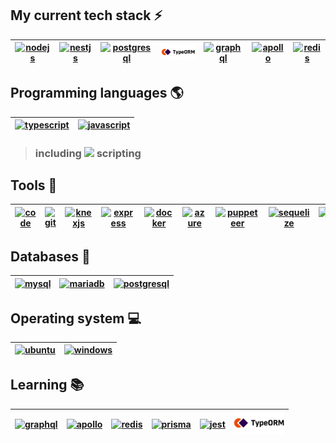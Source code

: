 ## My current tech stack ⚡

| [<img src="https://cdn.svgporn.com/logos/nodejs-icon.svg" alt="nodejs" width="30px">](https://nodejs.org) | [<img src="https://cdn.svgporn.com/logos/nestjs.svg" alt="nestjs" width="30px">](https://nestjs.com/) | [<img src="https://cdn.svgporn.com/logos/postgresql.svg" alt="postgresql" width="30px">](https://www.postgresql.org/) | [<img class="typeorm" src="https://github.com/typeorm/typeorm/raw/master/resources/logo_big.png" alt="typeorm" width="80px">](https://typeorm.io) | [<img src="https://cdn.svgporn.com/logos/graphql.svg" alt="graphql" width="30px">](https://graphql.org/) | [<img src="https://cdn.svgporn.com/logos/apollostack.svg" alt="apollo" width="30px">](https://www.apollographql.com/) | [<img src="https://cdn.svgporn.com/logos/redis.svg" alt="redis" width="30px">](https://redis.io/) |
|----|----|----|----|----|----|----|


## Programming languages 🌎

| [<img src="https://cdn.svgporn.com/logos/typescript-icon.svg" alt="typescript" width="30px">](https://www.typescriptlang.org) | [<img src="https://cdn.svgporn.com/logos/javascript.svg" alt="javascript" width="30px">](https://github.com/tc39) |
|----|----|


> ### including [<img src="https://cdn.svgporn.com/logos/bash.svg" width="25px">](https://www.gnu.org/software/bash/) scripting

## Tools 🔧

| [<img src="https://cdn.svgporn.com/logos/visual-studio-code.svg" alt="code" width="30px">](https://code.visualstudio.com/) | [<img src="https://cdn.svgporn.com/logos/git-icon.svg" alt="git" width="30px">](https://git-scm.com) | [<img src="https://cdn.svgporn.com/logos/knex.svg" alt="knexjs" width="30px">](http://knexjs.org/) | [<img class="express" src="https://cdn.svgporn.com/logos/express.svg" alt="express" width="100px">](http://expressjs.com/) | [<img src="https://cdn.svgporn.com/logos/docker-icon.svg" alt="docker" width="30px">](https://www.docker.com) | [<img src="https://cdn.svgporn.com/logos/azure-icon.svg" alt="azure" width="30px">](https://azure.microsoft.com/) | [<img src="https://cdn.svgporn.com/logos/puppeteer.svg" alt="puppeteer" width="30px">](https://developers.google.com/web/tools/puppeteer/) | [<img src="https://cdn.svgporn.com/logos/sequelize.svg" alt="sequelize" width="30px">](https://sequelize.org) | [<img src="https://cdn.svgporn.com/logos/nodejs-icon.svg" alt="nodejs" width="30px">](https://nodejs.org) | [<img src="https://cdn.svgporn.com/logos/nestjs.svg" alt="nestjs" width="30px">](https://nestjs.com/) | [<img src="https://cdn.svgporn.com/logos/eslint.svg" alt="eslint" width="30px">](https://eslint.org) | [<img src="https://cdn.svgporn.com/logos/prettier.svg" alt="prettier" width="30px">](https://prettier.io) |
|----|----|----|----|----|----|----|----|----|----|----|----|


## Databases 🏬

| [<img src="https://cdn.svgporn.com/logos/mysql.svg" alt="mysql" width="30px">](https://www.mysql.com/) | [<img src ="https://cdn.svgporn.com/logos/mariadb-icon.svg" alt="mariadb" width="30px">](https://mariadb.org) | [<img src="https://cdn.svgporn.com/logos/postgresql.svg" alt="postgresql" width="30px">](https://www.postgresql.org/) |
|----|----|----|


## Operating system 💻

| [<img src="https://cdn.svgporn.com/logos/ubuntu.svg" alt="ubuntu" width="30px">](https://ubuntu.com) | [<img src="https://cdn.svgporn.com/logos/microsoft-windows.svg" alt="windows" width="30px">](https://www.microsoft.com/) |
|----|----|


## Learning 📚

| [<img src="https://cdn.svgporn.com/logos/graphql.svg" alt="graphql" width="30px">](https://graphql.org/) | [<img src="https://cdn.svgporn.com/logos/apollostack.svg" alt="apollo" width="30px">](https://www.apollographql.com/) | [<img src="https://cdn.svgporn.com/logos/redis.svg" alt="redis" width="30px">](https://redis.io/) | [<img src="https://cdn.svgporn.com/logos/prisma.svg" alt="prisma" width="30px">](https://www.prisma.io/) | [<img src="https://cdn.svgporn.com/logos/jest.svg" alt="jest" width="30px">](https://jestjs.io/) | [<img class="typeorm" src="https://github.com/typeorm/typeorm/raw/master/resources/logo_big.png" alt="typeorm" width="80px">](https://typeorm.io) |
|----|----|----|----|----|----|
